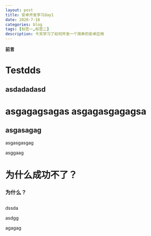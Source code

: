 ```yaml
---
layout: post
title: 安卓开发学习day1
date: 2020-7-18
categories: blog
tags: [标签一,标签二]
description: 今天学习了如何开发一个简单的安卓应用
---
```


 **前言**
 <h1><b>Testdds</b></h1>

 ## asdadadasd #

 asgagagsagas
 asgagasgagagsa
 =========

 asgasagag
 -------

 asgasgasgag

 asggaag

 # 为什么成功不了？ #

 ### 为什么？ #
 ## 

 dssda

 asdgg

 agagag












